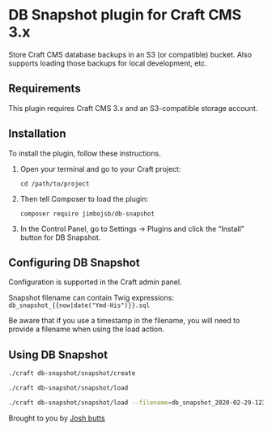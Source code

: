 # DB Snapshot plugin for Craft CMS 3.x

Store Craft CMS database backups in an S3 (or compatible) bucket. Also supports loading those backups for local development, etc.

## Requirements

This plugin requires Craft CMS 3.x and an S3-compatible storage account.

## Installation

To install the plugin, follow these instructions.

1.  Open your terminal and go to your Craft project:

        cd /path/to/project

2.  Then tell Composer to load the plugin:

        composer require jimbojsb/db-snapshot

3.  In the Control Panel, go to Settings → Plugins and click the “Install” button for DB Snapshot.

## Configuring DB Snapshot

Configuration is supported in the Craft admin panel.

Snapshot filename can contain Twig expressions: `db_snapshot_{{now|date("Ymd-His")}}.sql`

Be aware that if you use a timestamp in the filename, you will need to provide a filename when using the load action.

## Using DB Snapshot

```bash
./craft db-snapshot/snapshot/create
```

```bash
./craft db-snapshot/snapshot/load
```

```bash
./craft db-snapshot/snapshot/load --filename=db_snapshot_2020-02-29-123456.sql
```

Brought to you by [Josh butts](https://github.com/jimbojsb)
